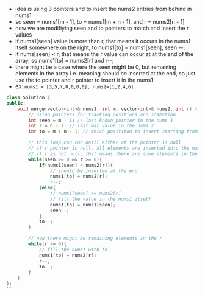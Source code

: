 - idea is using 3 pointers and to insert the nums2 entries from behind in nums1
- so seen = nums1[m - 1], to = nums1[m + n - 1], and r = nums2[n - 1]
- now we are modifiying seen and to pointers to match and insert the r values
- if nums1[seen] value is more than r, that means it occurs in the nums1 itself somewhere on the right, to nums1[to] = nums1[seen], seen --;
- if nums[seen] < r, that means the r value can occur at at the end of the array, so nums1[to] = nums2[r] and r--;
- there might be a case where the seen might be 0, but remaining elements in the array i.e. meaning should be inserted at the end, so just use the to pointer and r pointer to insert it in the nums1
- ex: `nums1 = [3,5,7,0,0,0,0], nums2=[1,2,4,6]`

```c++
class Solution {
public:
    void merge(vector<int>& nums1, int m, vector<int>& nums2, int n) {
        // using pointers for tracking positions and insertion
        int seen = m - 1; // last known pointer in the nums 1
        int r = n - 1; // last max value in the nums 2
        int to = m + n - 1; // which posititon to insert starting from the end

        // this loop can run until either of the pointer is null
        // if r pointer is null, all elements are inserted into the main array
        // if r is not null, that means there are some elements in the nums2 which are less than the least element in nums1 i.e. should be inserted at the start
        while(seen >= 0 && r >= 0){
            if(nums1[seen] < nums2[r]){
                // should be inserted at the end
                nums1[to] = nums2[r];
                r--;
            }else{
                // nums1[seen] >= nums2[r]
                // fill the value in the nums1 itself
                nums1[to] = nums1[seen];
                seen--; 
            }
            to--;
        }

        // now there might be remaining elements in the r
        while(r >= 0){
            // fill the nums1 with to
            nums1[to] = nums2[r];
            r--;
            to--;
        }
    }
};
```​
